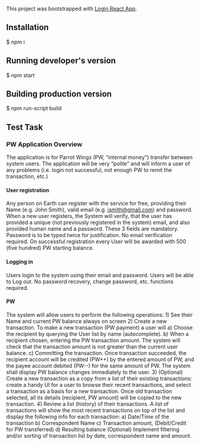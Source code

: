 This project was bootstrapped with [Login React App](https://github.com/facebook/create-react-app).

## Installation

$ npm i

## Running developer's version

$ npm start

## Building production version

$ npm run-script build

## Test Task

### PW Application Overview

The application is for Parrot Wings (PW, “internal money”) transfer between system users.
The application will be very “polite” and will inform a user of any problems (i.e. login not successful, not enough PW to remit the transaction, etc.)

#### User registration 

Any person on Earth can register with the service for free, providing their Name (e.g. John Smith), valid email (e.g. jsmith@gmail.com) and password. 
When a new user registers, the System will verify, that the user has provided a unique (not previously registered in the system) email, and also provided human name and a password. These 3 fields are mandatory. Password is to be typed twice for justification. No email verification required.
On successful registration every User will be awarded with 500 (five hundred) PW starting balance.

#### Logging in 

Users login to the system using their email and password.
Users will be able to Log out.
No password recovery, change password, etc. functions required.

#### PW

The system will allow users to perform the following operations:
    1) See their Name and current PW balance always on screen
    2) Create a new transaction. To make a new transaction (PW payment) a user will
        a) Choose the recipient by querying the  User list by name (autocomplete). 
        b) When a recipient chosen, entering the PW transaction amount. The system will check that the transaction amount is not greater than the current user balance.
        c) Committing the transaction. Once transaction succeeded, the recipient account will be credited (PW++) by the entered amount of PW, and the payee account debited (PW--) for the same amount of PW. The system shall display PW balance changes immediately to the user.
    3) (Optional) Create a new transaction as a copy from a list of their existing transactions: create a handy UI for a user to browse their recent transactions, and select a transaction as a basis for a new transaction. Once old transaction selected, all its details (recipient, PW amount) will be copied to the new transaction.
    4) Review a list (history) of their transactions. A list of transactions will show the most recent transactions on top of the list and display the following info for each transaction:
        a) Date/Time of the transaction
        b) Correspondent Name
        c) Transaction amount, (Debit/Credit  for PW transferred)
        d) Resulting balance
(Optional) Implement filtering and/or sorting of transaction list by date, correspondent name and amount. 
